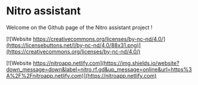 # Nitro assistant
Welcome on the Github page of the Nitro assistant project !

[![Website https://creativecommons.org/licenses/by-nc-nd/4.0/](https://licensebuttons.net/l/by-nc-nd/4.0/88x31.png)](https://creativecommons.org/licenses/by-nc-nd/4.0/)

[![Website https://nitroapp.netlify.com](https://img.shields.io/website?down_message=down&label=nitro.rf.gd&up_message=online&url=https%3A%2F%2Fnitroapp.netlify.com)](https://nitroapp.netlify.com)

